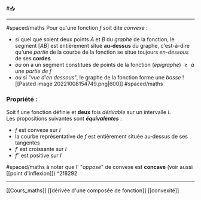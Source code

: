 #📥 
___
#spaced/maths
Pour qu'une fonction $f$ soit dite *convexe* :
- *si* quel que soient deux points $A$ et $B$ du *graphe* de la fonction, le segment $[AB]$ est entièrement situé **au-dessus** du graphe, c'est-à-dire qu'une *partie* de la courbe de la fonction se situe toujours *en-dessous* de ses **cordes**
- *ou* on a un segment constitués de points de la fonction (*épigraphe*) $\ge\textit{ à une partie de f }$ 
- *ou* si "*vue d'en dessous*", le graphe de la fonction forme une *bosse*
![[Pasted image 20221008154749.png|600]]
#spaced/maths 
### Propriété :
Soit f une fonction définie et **deux** fois *dérivable* sur un intervalle $I$.  
Les propositions suivantes sont ***équivalentes*** :
- $f$ est convexe sur $I$
- la courbe représentative de $f$ est entièrement située au‑dessus de ses tangentes  
- $f′$ est croissante sur $I$  
- $f′′$ est positive sur $I$

#spaced/maths 
à noter que l' "*opposé*" de convexe est **concave** (voir aussi [[point d'inflexion]]) ^2f8292

---
[[Cours_maths]] [[dérivée d'une composée de fonction]] [[convexité]]